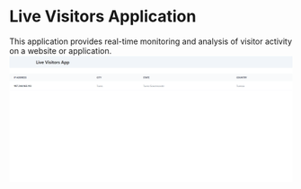 # Live Visitors Application

This application provides real-time monitoring and analysis of visitor activity on a website or application.
![Live Visitors App](live_visitors.png)
